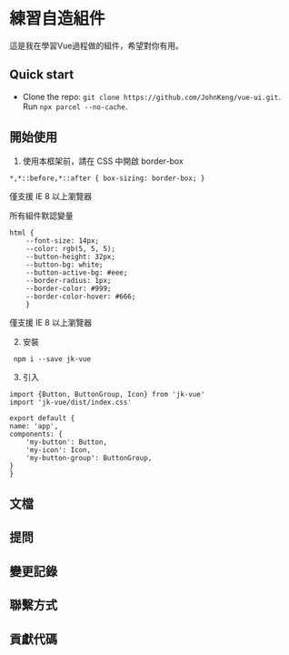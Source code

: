 # 練習自造組件

這是我在學習Vue過程做的組件，希望對你有用。

## Quick start
- Clone the repo: `git clone https://github.com/JohnKeng/vue-ui.git`.
Run `npx parcel --no-cache`.

## 開始使用
1.  使用本框架前，請在 CSS 中開啟 border-box

```
*,*::before,*::after { box-sizing: border-box; }
```
僅支援 IE 8 以上瀏覽器

所有組件默認變量
```
html {
    --font-size: 14px;
    --color: rgb(5, 5, 5);
    --button-height: 32px;
    --button-bg: white;
    --button-active-bg: #eee;
    --border-radius: 1px;
    --border-color: #999;
    --border-color-hover: #666;
    }
```
僅支援 IE 8 以上瀏覽器

2. 安裝
 ```
  npm i --save jk-vue
```

3. 引入
```
import {Button, ButtonGroup, Icon} from 'jk-vue'
import 'jk-vue/dist/index.css'

export default {
name: 'app',
components: {
    'my-button': Button,
    'my-icon': Icon,
    'my-button-group': ButtonGroup,
}
}
```



## 文檔

## 提問

## 變更記錄

## 聯繫方式

## 貢獻代碼